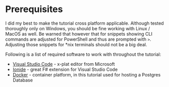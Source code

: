 # Prerequisites

I did my best to make the tutorial cross platform applicable.
Although tested thoroughly only on Windows, you should be fine working with Linux / MacOS as well.
Be warned that however that for snippets showing CLI commands are adjusted for PowerShell and thus are prompted with `>`.
Adjusting those snippets for *nix terminals should not be a big deal.

Following is a list of required software to work with throughout the tutorial:

* [Visual Studio Code](https://code.visualstudio.com/) - x-plat editor from Microsoft
* [Ionide](http://ionide.io/) - great F# extension for Visual Studio Code
* [Docker](https://www.docker.com/) - container platform, in this tutorial used for hosting a Postgres Database